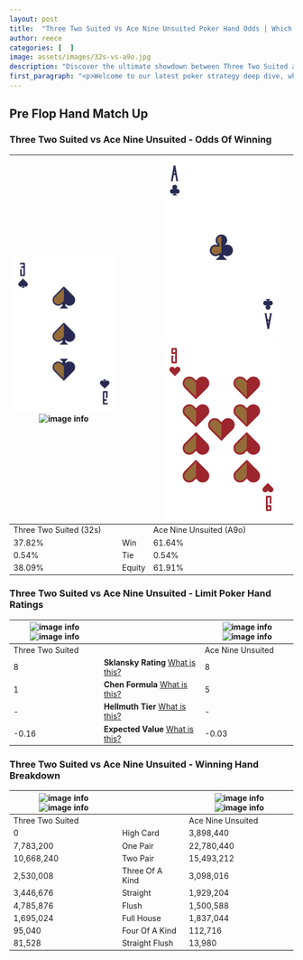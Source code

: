 ```yaml
---
layout: post
title:  "Three Two Suited Vs Ace Nine Unsuited Poker Hand Odds | Which Is The Better Hand In Poker? A Complete Guide"
author: reece
categories: [  ]
image: assets/images/32s-vs-a9o.jpg
description: "Discover the ultimate showdown between Three Two Suited and Ace Nine Unsuited in poker! Uncover the odds, strategies, and scenarios where one hand triumphs over the other. Get ready to up your poker game with this thrilling analysis."
first_paragraph: "<p>Welcome to our latest poker strategy deep dive, where we're pitting two distinct hands against each other in a high-stakes showdown: Three Two Suited vs Ace Nine Unsuited.</p><p>In the dynamic world of poker, every decision counts, and knowing which hand holds the upper hand is key to your success at the table.</p><p>In this article, we'll dissect these two hands, explore the scenarios where one dominates the other, and equip you with the knowledge to make strategic choices that can tip the odds in your favor.</p><p>Get ready to unravel the intriguing dynamics of these poker hands and elevate your game to new heights.</p>"
---
```




[comment]: # (sp0)

## Pre Flop Hand Match Up

<div class="table hand-ratings" markdown="1"> 



### Three Two Suited vs Ace Nine Unsuited - Odds Of Winning


    
| ![image info](assets/images/hand1/3.png) ![image info](assets/images/hand1/2s.png) |  | ![image info](assets/images/hand2/a.png) ![image info](assets/images/hand2/9o.png) |
| -------- | -------- | -------- |
| Three Two Suited (32s) |  | Ace Nine Unsuited (A9o) |
| 37.82% | Win | 61.64% |
| 0.54% | Tie | 0.54% |
| 38.09% | Equity | 61.91% |




[comment]: # (sp1)



### Three Two Suited vs Ace Nine Unsuited - Limit Poker Hand Ratings


    
| ![image info](https://www.riverpairs.com/assets/images/hand1/3.png) ![image info](https://www.riverpairs.com/assets/images/hand1/2s.png) |  | ![image info](https://www.riverpairs.com/assets/images/hand2/a.png) ![image info](https://www.riverpairs.com/assets/images/hand2/9o.png) |
| -------- | -------- | -------- |
| Three Two Suited |  | Ace Nine Unsuited |
| 8 | **Sklansky Rating** [What is this?](/sklansky-rating-explained) | 8 |
| 1 | **Chen Formula** [What is this?](/chen-formula-explained) | 5 |
| - | **Hellmuth Tier** [What is this?](/Hellmuth-tier-explained) | - |
| -0.16 | **Expected Value** [What is this?](/expected-value-explained) | -0.03 |




[comment]: # (sp2)



### Three Two Suited vs Ace Nine Unsuited - Winning Hand Breakdown


    
| ![image info](https://www.riverpairs.com/assets/images/hand1/3.png) ![image info](https://www.riverpairs.com/assets/images/hand1/2s.png) |  | ![image info](https://www.riverpairs.com/assets/images/hand2/a.png) ![image info](https://www.riverpairs.com/assets/images/hand2/9o.png) |
| -------- | -------- | -------- |
| Three Two Suited |  | Ace Nine Unsuited |
| 0 | High Card | 3,898,440 |
| 7,783,200 | One Pair | 22,780,440 |
| 10,668,240 | Two Pair | 15,493,212 |
| 2,530,008 | Three Of A Kind | 3,098,016 |
| 3,446,676 | Straight | 1,929,204 |
| 4,785,876 | Flush | 1,500,588 |
| 1,695,024 | Full House | 1,837,044 |
| 95,040 | Four Of A Kind | 112,716 |
| 81,528 | Straight Flush | 13,980 |




[comment]: # (sp3)



</div>

[comment]: # (sp4)



[comment]: # (sp5)


